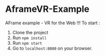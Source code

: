 # AframeVR-Example
AFrame example - VR for the Web !!!
To start :

1. Clone the project
2. Run ```npm install```
3. Run ```npm start```
4. Go to ```localhost:8080``` on your browser.
